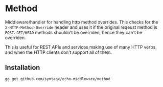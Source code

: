 # Method

Middleware/handler for handling http method overrides. This checks for the
`X-HTTP-Method-Override` header and uses it if the original reqeust method is
`POST`. `GET/HEAD` methods shouldn't be overriden, hence they can't be
overriden.

This is useful for REST APIs and services making use of many HTTP verbs, and
when the HTTP clients don't support all of them.

## Installation

```shell
go get github.com/syntaqx/echo-middleware/method
``
